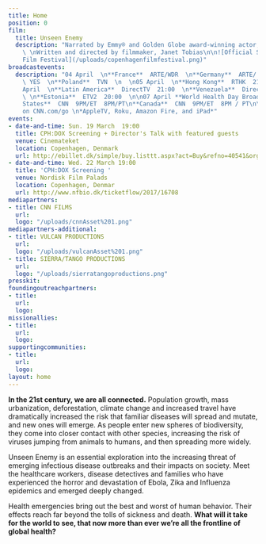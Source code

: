 ```yaml
---
title: Home
position: 0
film:
  title: Unseen Enemy
  description: "Narrated by Emmy® and Golden Globe award-winning actor, Jeffrey Wright
    \ \nWritten and directed by filmmaker, Janet Tobias\n\n![Official Selection: Copenhagen
    Film Festival](/uploads/copenhagenfilmfestival.png)"
broadcastevents:
  description: "04 April  \n**France**  ARTE/WDR  \n**Germany**  ARTE/ WDR  \n**Israel**
    \ YES  \n**Poland**  TVN  \n  \n05 April  \n**Hong Kong**  RTHK  21:00\n  \n06
    April  \n**Latin America**  DirectTV  21:00  \n**Venezuela**  DirectTV  22:00
    \ \n**Estonia**  ETV2  20:00  \n\n07 April **World Health Day Broadcast**\n**United
    States**  CNN  9PM/ET  8PM/PT\n**Canada**  CNN  9PM/ET  8PM / PT\n\n08 April **\nAvailable
    on CNN.com/go \n*AppleTV, Roku, Amazon Fire, and iPad*"
events:
- date-and-time: Sun. 19 March  19:00
  title: CPH:DOX Screening + Director's Talk with featured guests
  venue: Cinemateket
  location: Copenhagen, Denmark
  url: http://ebillet.dk/simple/buy.listtt.aspx?act=Buy&refno=40541&orgno=156&sysno=3
- date-and-time: Wed. 22 March 19:00
  title: 'CPH:DOX Screening '
  venue: Nordisk Film Palads
  location: Copenhagen, Denmar
  url: http://www.nfbio.dk/ticketflow/2017/16708
mediapartners:
- title: CNN FILMS
  url: 
  logo: "/uploads/cnnAsset%201.png"
mediapartners-additional:
- title: VULCAN PRODUCTIONS
  url: 
  logo: "/uploads/vulcanAsset%201.png"
- title: SIERRA/TANGO PRODUCTIONS
  url: 
  logo: "/uploads/sierratangoproductions.png"
presskit: 
foundingoutreachpartners:
- title: 
  url: 
  logo: 
missionallies:
- title: 
  url: 
  logo: 
supportingcommunities:
- title: 
  url: 
  logo: 
layout: home
---
```


**In the 21st century, we are all connected.** Population growth, mass urbanization, deforestation, climate change and increased travel have dramatically increased the risk that familiar diseases will spread and mutate, and new ones will emerge. As people enter new spheres of biodiversity, they come into closer contact with other species, increasing the risk of viruses jumping from animals to humans, and then spreading more widely.

Unseen Enemy is an essential exploration into the increasing threat of emerging infectious disease outbreaks and their impacts on society. Meet the healthcare workers, disease detectives and families who have experienced the horror and devastation of Ebola, Zika and Influenza epidemics and emerged deeply changed.

Health emergencies bring out the best and worst of human behavior. Their effects reach far beyond the tolls of sickness and death. **What will it take for the world to see, that now more than ever we’re all the frontline of global health?**